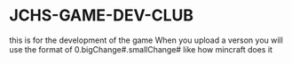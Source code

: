 # JCHS-GAME-DEV-CLUB
this is for the development of the game
When you upload a verson you will use the format of
0.bigChange#.smallChange#
like how mincraft does it
